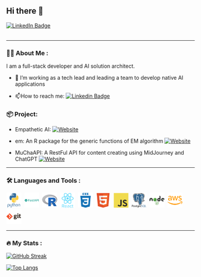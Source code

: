 ## Hi there 👋

<div id="badges">
    <a href="https://www.linkedin.com/in/dongjie-wu-73a442148/"> 
        <img src="https://img.shields.io/badge/LinkedIn-blue?style=for-the-badge&logo=linkedin&logoColor=white" alt="LinkedIn Badge"/>
    </a>
</div>

<div>
<img src="https://komarev.com/ghpvc/?username=wudongjie&style=flat-square&color=blue" alt=""/>
</div>

---

### :technologist: About Me :

I am a full-stack developer and AI solution architect.

- :telescope: I’m working as a tech lead and leading a team to develop native AI applications

- :mailbox:How to reach me: [![Linkedin Badge](https://img.shields.io/badge/-kakbar-blue?style=flat&logo=Linkedin&logoColor=white)](https://www.linkedin.com/in/dongjie-wu-73a442148/)

### :package: Project:

- Empathetic AI: [![Website](https://img.shields.io/website?url=https%3A%2F%2Fempathetic-ai.com&up_message=empathetic-ai&labelColor=blue&color=purple)](https://empathetic-ai.com)

- em: An R package for the generic functions of EM algorithm [![Website](https://img.shields.io/website?url=https%3A%2F%2Fcran.r-project.org%2Fweb%2Fpackages%2Fem%2Findex.html&up_message=em&labelColor=blue&color=purple)](https://cran.r-project.org/web/packages/em/index.html)

- MuChaAPI: A RestFul API for content creating using MidJourney and ChatGPT [![Website](https://img.shields.io/website?url=https%3A%2F%2Fgithub.com%2Fwudongjie%2FMuChaAPI&up_message=MuCha&labelColor=blue&color=purple)](https://github.com/wudongjie/MuChaAPI)

---

### :hammer_and_wrench: Languages and Tools :

<div>
  <img src="https://github.com/devicons/devicon/blob/master/icons/python/python-original-wordmark.svg" title="Python" alt="Python" width="40" height="40"/>&nbsp;
  <img src="https://github.com/devicons/devicon/blob/master/icons/fastapi/fastapi-original-wordmark.svg" title="FastAPI" alt="FastAPI" width="40" height="40">&nbsp;
  <img src="https://github.com/devicons/devicon/blob/master/icons/r/r-original.svg" title="R" alt="R" width="40" height="40"/>&nbsp;
  <img src="https://github.com/devicons/devicon/blob/master/icons/react/react-original-wordmark.svg" title="React" alt="React" width="40" height="40"/>&nbsp;
  <img src="https://github.com/devicons/devicon/blob/master/icons/css3/css3-plain-wordmark.svg"  title="CSS3" alt="CSS" width="40" height="40"/>&nbsp;
  <img src="https://github.com/devicons/devicon/blob/master/icons/html5/html5-original.svg" title="HTML5" alt="HTML" width="40" height="40"/>&nbsp;
  <img src="https://github.com/devicons/devicon/blob/master/icons/javascript/javascript-original.svg" title="JavaScript" alt="JavaScript" width="40" height="40"/>&nbsp;
  <img src="https://github.com/devicons/devicon/blob/master/icons/postgresql/postgresql-original-wordmark.svg" title="PostgreSQL"  alt="PostgreSQL" width="40" height="40"/>&nbsp;
  <img src="https://github.com/devicons/devicon/blob/master/icons/nodejs/nodejs-original-wordmark.svg" title="NodeJS" alt="NodeJS" width="40" height="40"/>&nbsp;
  <img src="https://github.com/devicons/devicon/blob/master/icons/amazonwebservices/amazonwebservices-plain-wordmark.svg" title="AWS" alt="AWS" width="40" height="40"/>&nbsp;
  <img src="https://github.com/devicons/devicon/blob/master/icons/git/git-original-wordmark.svg" title="Git" **alt="Git" width="40" height="40"/>
</div>

---

### :fire: My Stats :

[![GitHub Streak](http://github-readme-streak-stats.herokuapp.com?user=wudongjie)](https://git.io/streak-stats)

[![Top Langs](https://github-readme-stats.vercel.app/api/top-langs/?username=your-github-username)](https://github.com/anuraghazra/github-readme-stats)

<!--
**wudongjie/wudongjie** is a ✨ _special_ ✨ repository because its `README.md` (this file) appears on your GitHub profile.
Here are some ideas to get you started:

- 🔭 I’m currently working on ...
- 🌱 I’m currently learning ...
- 👯 I’m looking to collaborate on ...
- 🤔 I’m looking for help with ...
- 💬 Ask me about ...
- 📫 How to reach me: ...
- 😄 Pronouns: ...
- ⚡ Fun fact: ...
  -->
